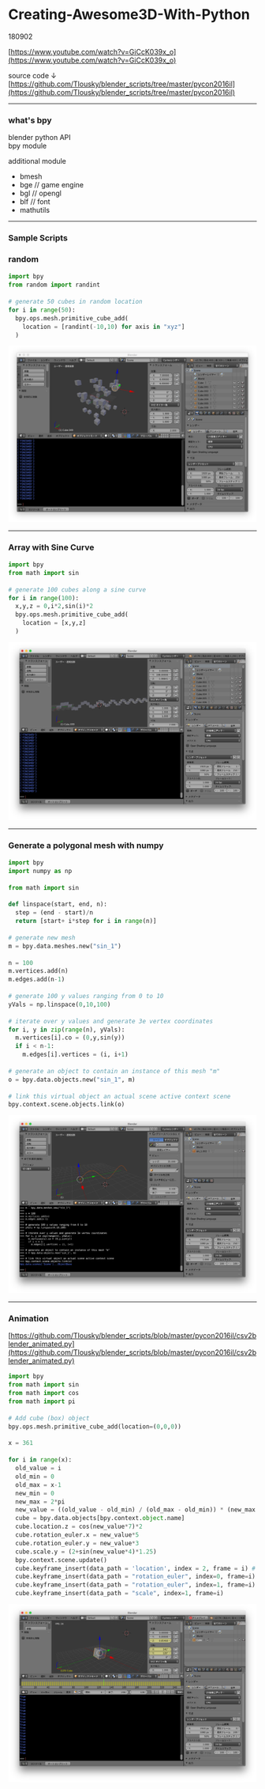 # Creating-Awesome3D-With-Python  


180902  

[https://www.youtube.com/watch?v=GiCcK039x_o](https://www.youtube.com/watch?v=GiCcK039x_o)

source code ↓  
[https://github.com/Tlousky/blender_scripts/tree/master/pycon2016il](https://github.com/Tlousky/blender_scripts/tree/master/pycon2016il)


---  


### what's bpy  

blender python API  
bpy module  

additional module  
- bmesh  
- bge // game engine  
- bgl // opengl  
- blf // font  
- mathutils  


---  

### Sample Scripts  



### random  

```python
import bpy
from random import randint

# generate 50 cubes in random location
for i in range(50):
  bpy.ops.mesh.primitive_cube_add(
    location = [randint(-10,10) for axis in "xyz"]
  )

```
![photo](photo/Creating-Awesome3D-With-Python-Random.png)  


---  


### Array with Sine Curve  

```python
import bpy
from math import sin

# generate 100 cubes along a sine curve  
for i in range(100):
  x,y,z = 0,i*2,sin(i)*2
  bpy.ops.mesh.primitive_cube_add(
    location = [x,y,z]
  )

```
![photo](photo/Creating-Awesome3D-With-Python-Sine-Array.png)  


---  


### Generate a polygonal mesh with numpy  

```python
import bpy
import numpy as np

from math import sin

def linspace(start, end, n):
  step = (end - start)/n
  return [start+ i*step for i in range(n)]

# generate new mesh
m = bpy.data.meshes.new("sin_1")

n = 100
m.vertices.add(n)
m.edges.add(n-1)

# generate 100 y values ranging from 0 to 10
yVals = np.linspace(0,10,100)

# iterate over y values and generate 3e vertex coordinates
for i, y in zip(range(n), yVals):
  m.vertices[i].co = (0,y,sin(y))
  if i < n-1:
    m.edges[i].vertices = (i, i+1)

# generate an object to contain an instance of this mesh "m"
o = bpy.data.objects.new("sin_1", m)

# link this virtual object an actual scene active context scene
bpy.context.scene.objects.link(o)

```

![photo](photo/Creating-Awesome3D-With-Python-Sine-Mesh.png)  


---  


### Animation  

[https://github.com/Tlousky/blender_scripts/blob/master/pycon2016il/csv2blender_animated.py](https://github.com/Tlousky/blender_scripts/blob/master/pycon2016il/csv2blender_animated.py)


```python
import bpy  
from math import sin
from math import cos
from math import pi

# Add cube (box) object
bpy.ops.mesh.primitive_cube_add(location=(0,0,0))

x = 361

for i in range(x):
  old_value = i
  old_min = 0
  old_max = x-1
  new_min = 0
  new_max = 2*pi
  new_value = ((old_value - old_min) / (old_max - old_min)) * (new_max - new_min) + new_min
  cube = bpy.data.objects[bpy.context.object.name]
  cube.location.z = cos(new_value*7)*2
  cube.rotation_euler.x = new_value*5
  cube.rotation_euler.y = new_value*3
  cube.scale.y = (2+sin(new_value*4)*1.25)
  bpy.context.scene.update()
  cube.keyframe_insert(data_path = 'location', index = 2, frame = i) # index : 0=x, 1=y, 2=z
  cube.keyframe_insert(data_path = "rotation_euler", index=0, frame=i)
  cube.keyframe_insert(data_path = "rotation_euler", index=1, frame=i)
  cube.keyframe_insert(data_path = "scale", index=1, frame=i)


```

![photo](photo/Creating-Awesome3D-With-Python-Animation.png)  


